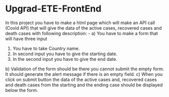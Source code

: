 # Upgrad-ETE-FrontEnd
In this project you have to make a html page which will make an API call (Covid API) that will give the
data of the active cases, recovered cases and death cases with following description: -
a) You have to make a form that will have three input
1) You have to take Country name.
2) In second input you have to give the starting date.
3) In the second input you have to give the end date.

b) Validation of the form should be there you cannot submit the empty form. It should generate the alert
message if there is an empty field.
c) When you click on submit button the data of the active cases and, recovered cases and death cases
from the starting and the ending case should be displayed below the form.

